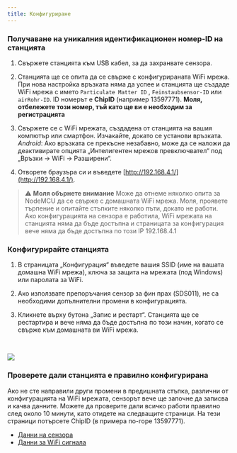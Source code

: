 ```yaml
---
title: Конфигуриране
---
```

### Получаване на уникалния идентификационен номер-ID на станцията
1. Свържете станцията към USB кабел, за да захранвате сензора.

2. Станцията ще се опита да се свърже с конфигурираната WiFi мрежа. При нова настройка връзката няма да успее и станцията ще създаде WiFi мрежа с името `Particulate Matter ID` , `Feinstaubsensor-ID` или `airRohr-ID`. ID номерът е **ChipID** (например 13597771). **Моля, отбележете този номер, тъй като ще ви е необходим за регистрацията**

3. Свържете се с WiFi мрежата, създадена от станцията на вашия компютър или смартфон. Изчакайте, докато се установи връзката.<br>*Android*: Ако връзката се прекъсне незабавно, може да се наложи да деактивирате опцията „Интелигентен мрежов превключвател“ под „Връзки -> WiFi -> Разширени“.

4. Отворете браузъра си и въведете [http://192.168.4.1/](http://192.168.4.1/).

> ⚠️ **Моля обърнете внимание**  Може да отнеме няколко опита за NodeMCU да се свърже с домашната WiFi мрежа. Моля, проявете търпение и опитайте стъпките няколко пъти, докато не работи. Ако конфигурацията на сензора е работила, WiFi мрежата на станцията няма да бъде достъпна и страницата за конфигурация вече няма да бъде достъпна по този IP 192.168.4.1

### Конфигурирайте станцията
1. В страницата „Конфигурация“ въведете вашия SSID (име на вашата домашна WiFi мрежа), ключа за защита на мрежата (под Windows) или паролата за WiFi.

2. Ако използвате препоръчания сензор за фин прах (SDS011), не са необходими допълнителни промени в конфигурацията.

3. Кликнете върху бутона „Запис и рестарт“. Станцията ще се рестартира и вече няма да бъде достъпна по този начин, когато се свърже към домашната ви WiFi мрежа.

<br>

![](../docs/airrohr_config_initial.jpg)
<br>

### Проверете дали станцията е правилно конфигурирана
Ако не сте направили други промени в предишната стъпка, различни от конфигурацията на WiFi мрежата, сензорът вече ще започне да записва и качва данните. Можете да проверите дали всичко работи правилно след около 10 минути, като отидете на следващите страници. На тези страници потърсете ChipID (в примера по-горе 13597771).

 * [Данни на сензора](https://www.madavi.de/sensor/graph.php)
 * [Данни за WiFi сигнала](https://www.madavi.de/sensor/signal.php)
